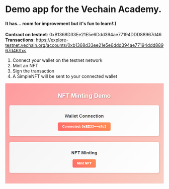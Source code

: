 # Demo app for the Vechain Academy. 
#### It has... room for improvement but it's fun to learn!:)

**Contract on testnet**: 0xB1368D33Ee21E5e6Ddd394ae77194DDD88967d46
**Transactions**: https://explore-testnet.vechain.org/accounts/0xb1368d33ee21e5e6ddd394ae77194ddd88967d46/txs

1. Connect your wallet on the testnet network
2. Mint an NFT
3. Sign the transaction
4. A SimpleNFT will be sent to your connected wallet

![banner](./images/banner.png "Banner")